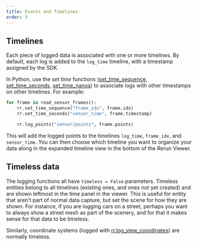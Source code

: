 ```yaml
---
title: Events and Timelines
order: 3
---
```


## Timelines
Each piece of logged data is associated with one or more timelines.
By default, each log is added to the `log_time` timeline, with a timestamp assigned by the SDK.

In Python, use the _set time_ functions ([set_time_sequence](https://ref.rerun.io/docs/python/latest/common/time/#rerun.set_time_sequence), [set_time_seconds](https://ref.rerun.io/docs/python/latest/common/time/#rerun.set_time_seconds), [set_time_nanos](https://ref.rerun.io/docs/python/latest/common/time/#rerun.set_time_nanos)) to associate logs with other timestamps on other timelines. For example:

```python
for frame in read_sensor_frames():
    rr.set_time_sequence("frame_idx", frame.idx)
    rr.set_time_seconds("sensor_time", frame.timestamp)

    rr.log_points("sensor/points", frame.points)
```

<!-- TODO(emilk): add Rust version -->

This will add the logged points to the timelines `log_time`, `frame_idx`, and `sensor_time`.
You can then choose which timeline you want to organize your data along in the expanded timeline view in the bottom of the Rerun Viewer.

## Timeless data
The logging functions all have `timeless = False` parameters.
Timeless entities belong to all timelines (existing ones, and ones not yet created) and are shown leftmost in the time panel in the viewer.
This is useful for entity that aren't part of normal data capture, but set the scene for how they are shown.
For instance, if you are logging cars on a street, perhaps you want to always show a street mesh as part of the scenery, and for that it makes sense for that data to be timeless.

Similarly, coordinate systems (logged with [rr.log_view_coordinates](https://ref.rerun.io/docs/python/latest/common/transforms/#rerun.log_view_coordinates)) are normally timeless.
